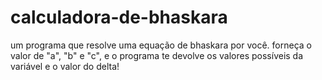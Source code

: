 # calculadora-de-bhaskara
um programa que resolve uma equação de bhaskara por você. forneça o valor de "a", "b" e "c", e o programa te devolve os valores possíveis da variável e o valor do delta!
